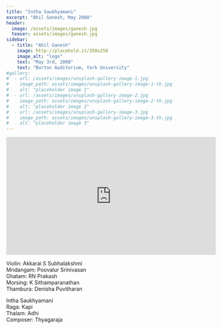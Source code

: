 ```yaml
---
title: "Intha Saukhyamani"
excerpt: "Ahil Ganesh, May 2008"
header:
  image: /assets/images/ganesh.jpg
  teaser: assets/images/ganesh.jpg
sidebar:
  - title: "Ahil Ganesh"
    image: http://placehold.it/350x250
    image_alt: "logo"
    text: "May 3rd, 2008"
    text: "Burton Auditorium, York University"
#gallery:
#  - url: /assets/images/unsplash-gallery-image-1.jpg
#    image_path: assets/images/unsplash-gallery-image-1-th.jpg
#    alt: "placeholder image 1"
#  - url: /assets/images/unsplash-gallery-image-2.jpg
#    image_path: assets/images/unsplash-gallery-image-2-th.jpg
#    alt: "placeholder image 2"
#  - url: /assets/images/unsplash-gallery-image-3.jpg
#    image_path: assets/images/unsplash-gallery-image-3-th.jpg
#    alt: "placeholder image 3"
---
```


<iframe width="560" height="315" src="https://www.youtube.com/embed/K_aL9jH5hro?si=I_KHVMj-LdTMgWiZ" title="YouTube video player" frameborder="0" allow="accelerometer; autoplay; clipboard-write; encrypted-media; gyroscope; picture-in-picture; web-share" referrerpolicy="strict-origin-when-cross-origin" allowfullscreen></iframe>

Violin: Akkarai S Subhalakshmi  
Mridangam: Poovalur Srinivasan  
Ghatam: RN Prakash  
Morsing: K Sithamparanathan  
Thambura: Denisha Puvitharan  

Intha Saukhyamani  
Raga: Kapi  
Thalam: Adhi  
Composer: Thyagaraja  
